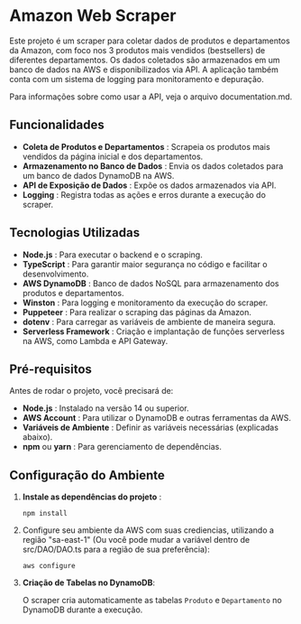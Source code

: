 # Amazon Web Scraper

Este projeto é um scraper para coletar dados de produtos e departamentos da Amazon, com foco nos 3 produtos mais vendidos (bestsellers) de diferentes departamentos. Os dados coletados são armazenados em um banco de dados na AWS e disponibilizados via API. A aplicação também conta com um sistema de logging para monitoramento e depuração.

Para informações sobre como usar a API, veja o arquivo documentation.md.

## Funcionalidades

* **Coleta de Produtos e Departamentos** : Scrapeia os produtos mais vendidos da página inicial e dos departamentos.
* **Armazenamento no Banco de Dados** : Envia os dados coletados para um banco de dados DynamoDB na AWS.
* **API de Exposição de Dados** : Expõe os dados armazenados via API.
* **Logging** : Registra todas as ações e erros durante a execução do scraper.

## Tecnologias Utilizadas

* **Node.js** : Para executar o backend e o scraping.
* **TypeScript** : Para garantir maior segurança no código e facilitar o desenvolvimento.
* **AWS DynamoDB** : Banco de dados NoSQL para armazenamento dos produtos e departamentos.
* **Winston** : Para logging e monitoramento da execução do scraper.
* **Puppeteer** : Para realizar o scraping das páginas da Amazon.
* **dotenv** : Para carregar as variáveis de ambiente de maneira segura.
* **Serverless Framework** : Criação e implantação de funções serverless na AWS, como Lambda e API Gateway.

## Pré-requisitos

Antes de rodar o projeto, você precisará de:

* **Node.js** : Instalado na versão 14 ou superior.
* **AWS Account** : Para utilizar o DynamoDB e outras ferramentas da AWS.
* **Variáveis de Ambiente** : Definir as variáveis necessárias (explicadas abaixo).
* **npm** ou  **yarn** : Para gerenciamento de dependências.

## Configuração do Ambiente

1. **Instale as dependências do projeto** :

   ```
   npm install
   ```
2. Configure seu ambiente da AWS com suas crediencias, utilizando a região "sa-east-1" (Ou você pode mudar a variável dentro de src/DAO/DAO.ts para a região de sua preferência):

   ```
   aws configure
   ```
3. **Criação de Tabelas no DynamoDB**:

   O scraper cria automaticamente as tabelas `Produto` e `Departamento` no DynamoDB durante a execução.

